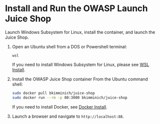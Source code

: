 # Install and Run the OWASP Launch Juice Shop

Launch Windows Subsystem for Linux, install the container, and launch the Juice Shop.

1. Open an Ubuntu shell from a DOS or Powershell terminal:

    ```
    wsl
    ```
    If you need to install Windows Subsystem for Linux, please see [WSL Install](wsl-install.md).

1. Install the OWASP Juice Shop container From the Ubuntu command shell:

    ``` bash
    sudo docker pull bkimminich/juice-shop
    sudo docker run --rm -p 80:3000 bkimminich/juice-shop
    ```
    If you need to install Docker, see [Docker Install](./docker-install.md).

1. Launch a browser and navigate to `http://localhost:88`.